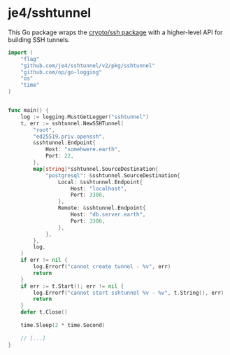 # je4/sshtunnel

This Go package wraps the [crypto/ssh
package](https://godoc.org/golang.org/x/crypto/ssh) with a higher-level API for
building SSH tunnels.

```go
import (
    "flag"
    "github.com/je4/sshtunnel/v2/pkg/sshtunnel"
    "github.com/op/go-logging"
    "os"
    "time"
)


func main() {
	log := logging.MustGetLogger("sshtunnel")
	t, err := sshtunnel.NewSSHTunnel(
		"root",
		"ed25519.priv.openssh",
		&sshtunnel.Endpoint{
			Host: "somehwere.earth",
			Port: 22,
		},
		map[string]*sshtunnel.SourceDestination{
			"postgresql": &sshtunnel.SourceDestination{
				Local: &sshtunnel.Endpoint{
					Host: "localhost",
					Port: 3306,
				},
				Remote: &sshtunnel.Endpoint{
					Host: "db.server.earth",
					Port: 3306,
				},
			},
		},
		log,
	)
	if err != nil {
		log.Errorf("cannot create tunnel - %v", err)
		return
	}
	if err := t.Start(); err != nil {
		log.Errorf("cannot start sshtunnel %v - %v", t.String(), err)
		return
	}
	defer t.Close()
	
	time.Sleep(2 * time.Second)
	
	// [...]
}
```


